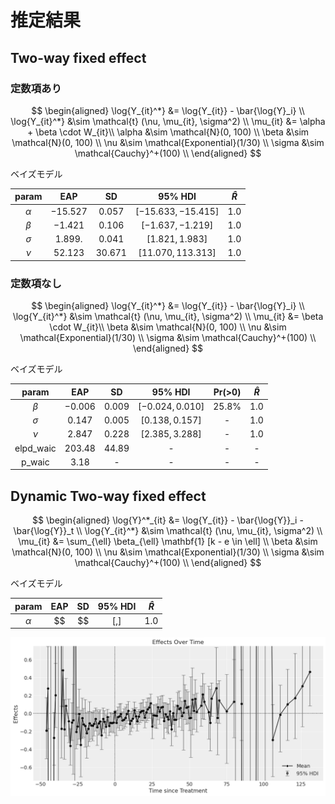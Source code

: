 # 推定結果

## Two-way fixed effect

### 定数項あり

$$
\begin{aligned}
\log{Y_{it}^*} &= \log{Y_{it}} - \bar{\log{Y}_i} \\
\log{Y_{it}^*} &\sim \mathcal{t} (\nu, \mu_{it}, \sigma^2) \\
\mu_{it} &= \alpha + \beta \cdot W_{it}\\
\alpha &\sim \mathcal{N}(0, 100) \\
\beta &\sim \mathcal{N}(0, 100) \\
\nu &\sim \mathcal{Exponential}(1/30) \\
\sigma &\sim \mathcal{Cauchy}^+(100) \\
\end{aligned}
$$

<!-- 階層ベイズモデル -->

<!-- |    params     |   EAP    |   SD    |      95% HDI       | $\hat{R}$ |
| :-----------: | :------: | :-----: | :----------------: | :-------: |
|   $\alpha$    | $0.026$  | $0.992$ | $[-1.884, 1.904]$  |  $1.00$   |
|    $\beta$    | $-0.065$ | $0.020$ | $[-0.102, -0.027]$ |  $1.00$   |
|  $\mu_\eta$   | $-0.059$ | $0.992$ | $[-1.930, 1.860]$  |  $1.00$   |
| $\sigma_\eta$ | $0.044$  | $0.035$ |  $[0.000, 0.111]$  |  $1.02$   |
|   $\sigma$    | $0.302$  | $0.014$ |  $[0.275, 0.328]$  |  $1.01$   |
|     $\nu$     | $3.363$  | $0.348$ |  $[2.748, 4.113]$  |  $1.00$   | -->

ベイズモデル

|  param   |    EAP    |    SD    |       95% HDI        | $\hat{R}$ |
| :------: | :-------: | :------: | :------------------: | :-------: |
| $\alpha$ | $-15.527$ | $0.057$  | $[-15.633, -15.415]$ |   $1.0$   |
| $\beta$  | $-1.421$  | $0.106$  |  $[-1.637, -1.219]$  |   $1.0$   |
| $\sigma$ | $1.899.$  | $0.041$  |   $[1.821, 1.983]$   |   $1.0$   |
|  $\nu$   | $52.123$  | $30.671$ | $[11.070, 113.313]$  |   $1.0$   |

### 定数項なし

$$
\begin{aligned}
\log{Y_{it}^*} &= \log{Y_{it}} - \bar{\log{Y}_i} \\
\log{Y_{it}^*} &\sim \mathcal{t} (\nu, \mu_{it}, \sigma^2) \\
\mu_{it} &= \beta \cdot W_{it}\\
\beta &\sim \mathcal{N}(0, 100) \\
\nu &\sim \mathcal{Exponential}(1/30) \\
\sigma &\sim \mathcal{Cauchy}^+(100) \\
\end{aligned}
$$

<!-- 階層ベイズモデル -->

<!-- |    params     |   EAP    |   SD    |      95% HDI       | $\hat{R}$ |
| :-----------: | :------: | :-----: | :----------------: | :-------: |
|   $\alpha$    | $0.026$  | $0.992$ | $[-1.884, 1.904]$  |  $1.00$   |
|    $\beta$    | $-0.065$ | $0.020$ | $[-0.102, -0.027]$ |  $1.00$   |
|  $\mu_\eta$   | $-0.059$ | $0.992$ | $[-1.930, 1.860]$  |  $1.00$   |
| $\sigma_\eta$ | $0.044$  | $0.035$ |  $[0.000, 0.111]$  |  $1.02$   |
|   $\sigma$    | $0.302$  | $0.014$ |  $[0.275, 0.328]$  |  $1.01$   |
|     $\nu$     | $3.363$  | $0.348$ |  $[2.748, 4.113]$  |  $1.00$   | -->

ベイズモデル

|   param   |   EAP    |   SD    |      95% HDI      |  Pr(>0)  | $\hat{R}$ |
| :-------: | :------: | :-----: | :---------------: | :------: | :-------: |
|  $\beta$  | $-0.006$ | $0.009$ | $[-0.024, 0.010]$ | $25.8\%$ |   $1.0$   |
| $\sigma$  | $0.147$  | $0.005$ | $[0.138, 0.157]$  |    -     |   $1.0$   |
|   $\nu$   | $2.847$  | $0.228$ | $[2.385, 3.288]$  |    -     |   $1.0$   |
| elpd_waic | $203.48$ | $44.89$ |         -         |    -     |     -     |
|  p_waic   |  $3.18$  |    -    |         -         |    -     |     -     |

## Dynamic Two-way fixed effect

$$
\begin{aligned}
\log{Y}^*_{it} &= \log{Y_{it}} - \bar{\log{Y}}_i - \bar{\log{Y}}_t \\
\log{Y_{it}^*} &\sim \mathcal{t} (\nu, \mu_{it}, \sigma^2) \\
\mu_{it} &= \sum_{\ell} \beta_{\ell} \mathbf{1} [k - e \in \ell] \\
\beta &\sim \mathcal{N}(0, 100) \\
\nu &\sim \mathcal{Exponential}(1/30) \\
\sigma &\sim \mathcal{Cauchy}^+(100) \\
\end{aligned}
$$

ベイズモデル

|  param   | EAP | SD  | 95% HDI | $\hat{R}$ |
| :------: | :-: | :-: | :-----: | :-------: |
| $\alpha$ | $$  | $$  | $[, ]$  |   $1.0$   |

![dynamic twfe](dynamic_twfe.png)
